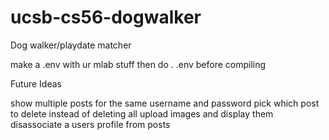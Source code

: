 # ucsb-cs56-dogwalker
Dog walker/playdate matcher

make a .env with ur mlab stuff then do . .env before compiling


Future Ideas
 
 show multiple posts for the same username and password
 pick which post to delete instead of deleting all 
 upload images and display them
 disassociate a users profile from posts
 
